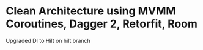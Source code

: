 # Clean Architecture using MVMM Coroutines, Dagger 2, Retorfit, Room
Upgraded DI to Hilt on hilt branch

